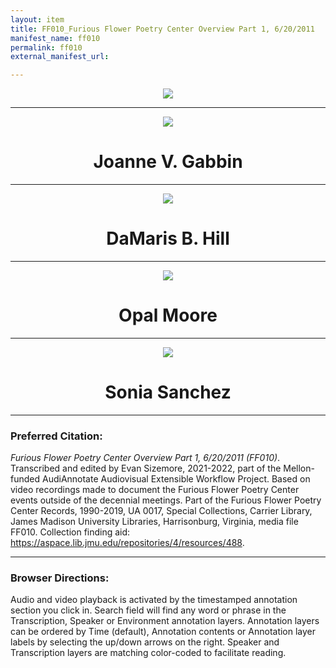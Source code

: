 ```yaml
---
layout: item
title: FF010_Furious Flower Poetry Center Overview Part 1, 6/20/2011
manifest_name: ff010
permalink: ff010
external_manifest_url: 

---
```

<!-- Add an essay or interpretive material below this line,
using HTML or markdown.  Do not modify this file above this line -->
<p style="text-align:center"><img src="https://apps.lib.jmu.edu/audiannotate/images/furious-flower-logo.jpg"></p>
<hr>
<p style="text-align:center"><img src="https://apps.lib.jmu.edu/audiannotate/images/joanne_gabbin.jpg"></p>
<h1 style="text-align:center">Joanne V. Gabbin</h1>
<hr>
<p style="text-align:center"><img src="https://apps.lib.jmu.edu/audiannotate/images/damaris_hill.jpg"></p>
<h1 style="text-align:center">DaMaris B. Hill</h1>
<hr>
<p style="text-align:center"><img src="https://apps.lib.jmu.edu/audiannotate/images/opal_moore.jpg"></p>
<h1 style="text-align:center">Opal Moore</h1>
<hr>
<p style="text-align:center"><img src="https://apps.lib.jmu.edu/audiannotate/images/sonia_sanchez.jpg"></p>
<h1 style="text-align:center">Sonia Sanchez</h1>
<hr>
<h3>Preferred Citation:</h3> 
<i>Furious Flower Poetry Center Overview Part 1, 6/20/2011 (FF010)</i>. Transcribed and edited by Evan Sizemore, 2021-2022, part of the Mellon-funded AudiAnnotate Audiovisual Extensible Workflow Project. Based on video recordings made to document the Furious Flower Poetry Center events outside of the decennial meetings. Part of the Furious Flower Poetry Center Records, 1990-2019, UA 0017, Special Collections, Carrier Library, James Madison University Libraries, Harrisonburg, Virginia, media file FF010. Collection finding aid: <a href="https://aspace.lib.jmu.edu/repositories/4/resources/488">https://aspace.lib.jmu.edu/repositories/4/resources/488</a>.
<hr>
<h3>Browser Directions:</h3> 
Audio and video playback is activated by the timestamped annotation section you click in. Search field will find any word or phrase in the Transcription, Speaker or Environment annotation layers. Annotation layers can be ordered by Time (default), Annotation contents or Annotation layer labels by selecting the up/down arrows on the right. Speaker and Transcription layers are matching color-coded to facilitate reading.


